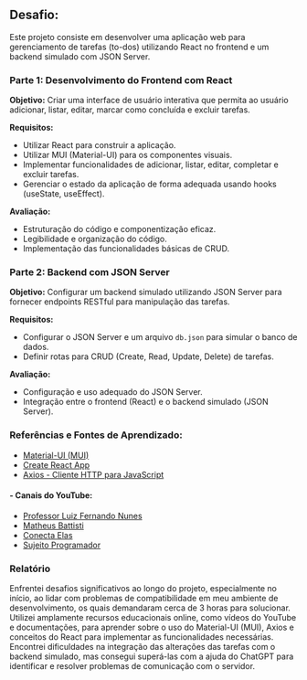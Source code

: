 ## Desafio:

Este projeto consiste em desenvolver uma aplicação web para gerenciamento de tarefas (to-dos) utilizando React no frontend e um backend simulado com JSON Server.

### Parte 1: Desenvolvimento do Frontend com React

**Objetivo:**
Criar uma interface de usuário interativa que permita ao usuário adicionar, listar, editar, marcar como concluída e excluir tarefas.

**Requisitos:**
- Utilizar React para construir a aplicação.
- Utilizar MUI (Material-UI) para os componentes visuais.
- Implementar funcionalidades de adicionar, listar, editar, completar e excluir tarefas.
- Gerenciar o estado da aplicação de forma adequada usando hooks (useState, useEffect).

**Avaliação:**
- Estruturação do código e componentização eficaz.
- Legibilidade e organização do código.
- Implementação das funcionalidades básicas de CRUD.

### Parte 2: Backend com JSON Server

**Objetivo:**
Configurar um backend simulado utilizando JSON Server para fornecer endpoints RESTful para manipulação das tarefas.

**Requisitos:**
- Configurar o JSON Server e um arquivo `db.json` para simular o banco de dados.
- Definir rotas para CRUD (Create, Read, Update, Delete) de tarefas.

**Avaliação:**
- Configuração e uso adequado do JSON Server.
- Integração entre o frontend (React) e o backend simulado (JSON Server).

### Referências e Fontes de Aprendizado:

- [Material-UI (MUI)](https://mui.com/)
- [Create React App](https://create-react-app.dev/docs/getting-started/)
- [Axios - Cliente HTTP para JavaScript](https://axios-http.com/ptbr/docs/intro)

#### - Canais do YouTube:
  - [Professor Luiz Fernando Nunes](https://www.youtube.com/@ProfessorLuizFernandoNunes)
  - [Matheus Battisti](https://www.youtube.com/@MatheusBattisti)
  - [Conecta Elas](https://www.youtube.com/@conectaelas)
  - [Sujeito Programador](https://www.youtube.com/@Sujeitoprogramador)

### Relatório

Enfrentei desafios significativos ao longo do projeto, especialmente no início, ao lidar com problemas de compatibilidade em meu ambiente de desenvolvimento, os quais demandaram cerca de 3 horas para solucionar. Utilizei amplamente recursos educacionais online, como vídeos do YouTube e documentações, para aprender sobre o uso do Material-UI (MUI), Axios e conceitos do React para implementar as funcionalidades necessárias. Encontrei dificuldades na integração das alterações das tarefas com o backend simulado, mas consegui superá-las com a ajuda do ChatGPT para identificar e resolver problemas de comunicação com o servidor.
